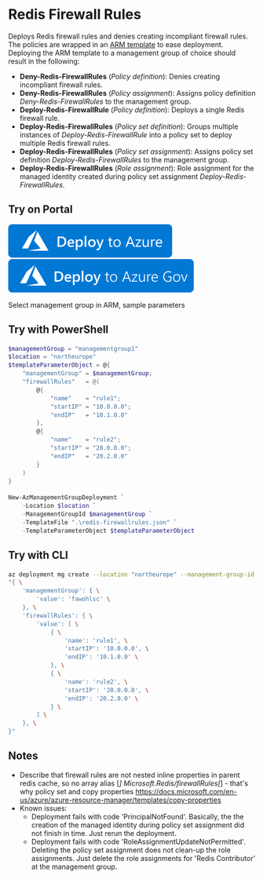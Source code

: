# Redis Firewall Rules

Deploys Redis firewall rules and denies creating incompliant firewall rules. The policies are wrapped in an [ARM template](redis-firewallrules.json) to ease deployment. Deploying the ARM template to a management group of choice should result in the following:
- **Deny-Redis-FirewallRules** (*Policy definition*): Denies creating incompliant firewall rules.
- **Deny-Redis-FirewallRules** (*Policy assignment*): Assigns policy definition _Deny-Redis-FirewallRules_ to the management group.
- **Deploy-Redis-FirewallRule** (*Policy definition*): Deploys a single Redis firewall rule.
- **Deploy-Redis-FirewallRules** (*Policy set definition*): Groups multiple instances of _Deploy-Redis-FirewallRule_ into a policy set to deploy multiple Redis firewall rules.
- **Deploy-Redis-FirewallRules** (*Policy set assignment*): Assigns policy set definition _Deploy-Redis-FirewallRules_ to the management group.
- **Deploy-Redis-FirewallRules** (*Role assignment*):  Role assignment for the managed identity created during policy set assignment _Deploy-Redis-FirewallRules_.

## Try on Portal

[![Deploy To Azure](https://raw.githubusercontent.com/fawohlsc/azure-policy-samples/main/images/deploytoazure.svg?sanitize=true)](https://portal.azure.com/#create/Microsoft.Template/uri/https%3A%2F%2Fraw.githubusercontent.com%2Ffawohlsc%2Fazure-policy-samples%2Fmain%2Fredis-firewallrules%2Fazuredeploy.json)
[![Deploy To Azure US Gov](https://raw.githubusercontent.com/fawohlsc/azure-policy-samples/main/images/deploytoazuregov.svg?sanitize=true)](https://portal.azure.us/#create/Microsoft.Template/uri/https%3A%2F%2Fraw.githubusercontent.com%2Ffawohlsc%2Fazure-policy-samples%2Fmain%2Fredis-firewallrules%2Fazuredeploy.json)

Select management group in ARM, sample parameters

## Try with PowerShell

```powershell
$managementGroup = "managementgroup1"
$location = "northeurope"
$templateParameterObject = @{
    "managementGroup" = $managementGroup;
    "firewallRules"   = @(
        @{
            "name"    = "rule1";
            "startIP" = "10.0.0.0";
            "endIP"   = "10.1.0.0"
        },
        @{
            "name"    = "rule2";
            "startIP" = "20.0.0.0";
            "endIP"   = "20.2.0.0"
        }
    )
}

New-AzManagementGroupDeployment `
    -Location $location `
    -ManagementGroupId $managementGroup `
    -TemplateFile ".\redis-firewallrules.json" `
    -TemplateParameterObject $templateParameterObject
```

## Try with CLI

```sh
az deployment mg create --location "northeurope" --management-group-id "fawohlsc" --template-file "./redis-firewallrules.json" --parameters \
"{ \
    'managementGroup': { \
        'value': 'fawohlsc' \
    }, \
    'firewallRules': { \
        'value': [ \
            { \
                'name': 'rule1', \
                'startIP': '10.0.0.0', \
                'endIP': '10.1.0.0' \
            }, \
            { \
                'name': 'rule2', \
                'startIP': '20.0.0.0', \
                'endIP': '20.2.0.0' \
            } \
        ] \
    }, \
}"
```

## Notes
- Describe that firewall rules are not nested inline properties in parent redis cache, so no array alias [*] Microsoft.Redis/firewallRules[*] - that's why policy set and copy properties https://docs.microsoft.com/en-us/azure/azure-resource-manager/templates/copy-properties
- Known issues: 
   - Deployment fails with code 'PrincipalNotFound'. Basically, the the creation of the managed identity during policy set assignment did not finish in time. Just rerun the deployment.
   - Deployment fails with code 'RoleAssignmentUpdateNotPermitted'. Deleting the policy set assignment does not clean-up the role assignments. Just delete the role assignments for 'Redis Contributor' at the management group.
